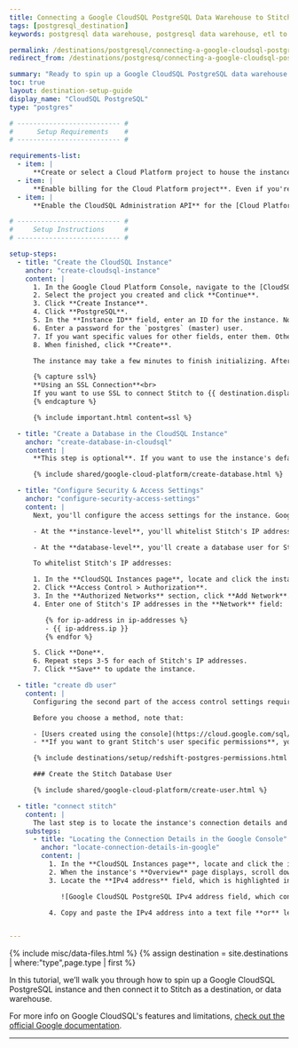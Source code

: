 ```yaml
---
title: Connecting a Google CloudSQL PostgreSQL Data Warehouse to Stitch
tags: [postgresql_destination]
keywords: postgresql data warehouse, postgresql data warehouse, etl to postgres, postgres etl, postgresql etl, cloudsql postgres, cloudsql postgresql, cloudsql data warehouse

permalink: /destinations/postgresql/connecting-a-google-cloudsql-postgresql-data-warehouse
redirect_from: /destinations/postgresq/connecting-a-google-cloudsql-postgresql-data-warehouse

summary: "Ready to spin up a Google CloudSQL PostgreSQL data warehouse and connect it to Stitch? This step-by-step tutorial will walk you through every part of the process."
toc: true
layout: destination-setup-guide
display_name: "CloudSQL PostgreSQL"
type: "postgres"

# -------------------------- #
#      Setup Requirements    #
# -------------------------- #

requirements-list:
  - item: |
      **Create or select a Cloud Platform project to house the instance**. [This can be done in the Projects page in the Google Console](https://console.cloud.google.com/project).
  - item: |
      **Enable billing for the Cloud Platform project**. Even if you're using the Free option, [billing must be enabled](https://support.google.com/cloud/answer/6293499#enable-billing) for the project or Stitch will encounter connection issues.
  - item: |
      **Enable the CloudSQL Administration API** for the [Cloud Platform project](https://console.cloud.google.com/flows/enableapi?apiid=sqladmin).

# -------------------------- #
#     Setup Instructions     #
# -------------------------- #

setup-steps:
  - title: "Create the CloudSQL Instance"
    anchor: "create-cloudsql-instance"
    content: |
      1. In the Google Cloud Platform Console, navigate to the [CloudSQL Instances page](https://console.cloud.google.com/projectselector/sql/instances).
      2. Select the project you created and click **Continue**.
      3. Click **Create Instance**.
      4. Click **PostgreSQL**.
      5. In the **Instance ID** field, enter an ID for the instance. Note that this ID is permanent and must begin with a letter.
      6. Enter a password for the `postgres` (master) user.
      7. If you want specific values for other fields, enter them. Otherwise, you can use the defaults. [More info on the Instance Settings can be found here in Google's documentation](https://cloud.google.com/sql/docs/postgres/instance-settings).
      8. When finished, click **Create**.

      The instance may take a few minutes to finish initializing. After the process completes, click the instance to open it in the CloudSQL Instances page.

      {% capture ssl%}
      **Using an SSL Connection**<br>
      If you want to use SSL to connect Stitch to {{ destination.display_name }}, you'll need to configure the instance to use SSL before continuing. You can find instructions for doing this in [Google's documentation](https://cloud.google.com/sql/docs/postgres/configure-ssl-instance).
      {% endcapture %}

      {% include important.html content=ssl %}

  - title: "Create a Database in the CloudSQL Instance"
    anchor: "create-database-in-cloudsql"
    content: |
      **This step is optional**. If you want to use the instance's default database (`postgres`), you can skip this step.

      {% include shared/google-cloud-platform/create-database.html %}

  - title: "Configure Security & Access Settings"
    anchor: "configure-security-access-settings"
    content: |
      Next, you'll configure the access settings for the instance. Google access control has two levels: at the instance and at the database.

      - At the **instance-level**, you'll whitelist Stitch's IP addresses. This will allow Stitch to connect to the instance.

      - At the **database-level**, you'll create a database user for Stitch. This will allow Stitch to load your data into the database. **We'll cover how to create the user and assign permissions in Step 4**.

      To whitelist Stitch's IP addresses:

      1. In the **CloudSQL Instances page**, locate and click the instance you created in Step 1. 
      2. Click **Access Control > Authorization**.
      3. In the **Authorized Networks** section, click **Add Network**.
      4. Enter one of Stitch's IP addresses in the **Network** field:

         {% for ip-address in ip-addresses %}
         - {{ ip-address.ip }}
         {% endfor %}

      5. Click **Done**.
      6. Repeat steps 3-5 for each of Stitch's IP addresses.
      7. Click **Save** to update the instance.

  - title: "create db user"
    content: |
      Configuring the second part of the access control settings requires creating a database user for Stitch. There are two methods of creating a user in Google Cloud Platform: via the console (or UI) or using a psql client.

      Before you choose a method, note that:

      - [Users created using the console](https://cloud.google.com/sql/docs/postgres/users) have the permissions associated with the `cloudsqlsuperuser` role. This will include the required permissions outlined below.
      - **If you want to grant Stitch's user specific permissions**, you need to use the psql client method. [Google currently only allows the assignment of permissions via this method](https://cloud.google.com/sql/docs/postgres/users#other_postgresql_users).

      {% include destinations/setup/redshift-postgres-permissions.html %}

      ### Create the Stitch Database User

      {% include shared/google-cloud-platform/create-user.html %}

  - title: "connect stitch"
    content: |
      The last step is to locate the instance's connection details and enter them into Stitch.
    substeps:
      - title: "Locating the Connection Details in the Google Console"
        anchor: "locate-connection-details-in-google"
        content: |
          1. In the **CloudSQL Instances page**, locate and click the instance you created in Step 1.
          2. When the instance's **Overview** page displays, scroll down to the **Properties** section.
          3. Locate the **IPv4 address** field, which is highlighted in the image below:

             ![Google CloudSQL PostgreSQL IPv4 address field, which contains the hostname info.]({{ site.baseurl }}/images/destinations/gcp-instance-properties.png)

          4. Copy and paste the IPv4 address into a text file **or** leave this page open and open your Stitch account in another tab.


---
```

{% include misc/data-files.html %}
{% assign destination = site.destinations | where:"type",page.type | first %}

In this tutorial, we’ll walk you through how to spin up a Google CloudSQL PostgreSQL instance and then connect it to Stitch as a destination, or data warehouse.

For more info on Google CloudSQL's features and limitations, [check out the official Google documentation](https://cloud.google.com/sql/docs/postgres/).

---